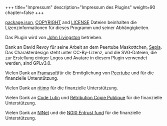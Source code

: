 +++
title="Impressum"
description="Impressum des Plugins"
weight=90
chapter=false
+++

[package.json](https://github.com/JohnXLivingston/peertube-plugin-livechat/blob/main/package.json),
[COPYRIGHT](https://github.com/JohnXLivingston/peertube-plugin-livechat/blob/main/COPYRIGHT.md)
and [LICENSE](https://github.com/JohnXLivingston/peertube-plugin-livechat/blob/main/LICENSE)
Dateien beinhalten die Lizenzinformationen für dieses Programm und seiner Abhängigkeiten.

Das Plugin wird von [John Livingston](https://www.john-livingston.fr/) betrieben.

Dank an David Revoy für seine Arbeit an dem Peertube Maskottchen, [Sepia](https://www.davidrevoy.com/index.php?tag/peertube).
Das Charakterdesign steht unter CC-By-Lizenz, und die SVG-Dateien, die zur Erstellung einiger Logos und Avatare in diesem Plugin verwendet werden, sind GPLv3.0.

Vielen Dank an [Framasoft](https://framasoft.org)für die Ermöglichung von [Peertube](https://joinpeertube.org/) und für die finanzielle Unterstützung.

Vielen Dank an [ritimo](https://www.ritimo.org/) für die finanzielle Unterstützung.

Vielen Dank an [Code Lutin](https://www.codelutin.com/) und [Rétribution Copie Publique](https://copiepublique.fr/) für die finanzielle Unterstützung.

Vielen Dank an [NlNet](https://nlnet.nl/) und die [NGI0 Entrust fund](https://nlnet.nl/entrust/) für die finanzielle Unterstützung.